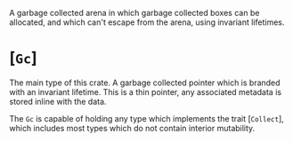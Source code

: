 A garbage collected arena in which garbage collected boxes can be allocated, and
which can't escape from the arena, using invariant lifetimes.

# [`Gc`]

The main type of this crate. A garbage collected pointer which is branded with
an invariant lifetime. This is a thin pointer, any associated metadata is stored
inline with the data.

The `Gc` is capable of holding any type which implements the trait [`Collect`],
which includes most types which do not contain interior mutability.
